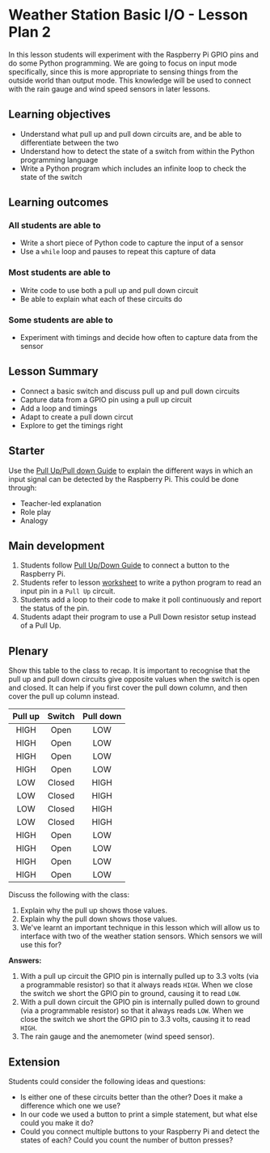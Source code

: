 # Weather Station Basic I/O - Lesson Plan 2

In this lesson students will experiment with the Raspberry Pi GPIO pins and do some Python programming. We are going to focus on input mode specifically, since this is more appropriate to sensing things from the outside world than output mode. This knowledge will be used to connect with the rain gauge and wind speed sensors in later lessons.

## Learning objectives

- Understand what pull up and pull down circuits are, and be able to differentiate between the two
- Understand how to detect the state of a switch from within the Python programming language
- Write a Python program which includes an infinite loop to check the state of the switch

## Learning outcomes

### All students are able to

- Write a short piece of Python code to capture the input of a sensor
- Use a `while` loop and pauses to repeat this capture of data

### Most students are able to

- Write code to use both a pull up and pull down circuit
- Be able to explain what each of these circuits do

### Some students are able to

- Experiment with timings and decide how often to capture data from the sensor

## Lesson Summary

- Connect a basic switch and discuss pull up and pull down circuits
- Capture data from a GPIO pin using a pull up circuit
- Add a loop and timings
- Adapt to create a pull down circut
- Explore to get the timings right

## Starter

Use the [Pull Up/Pull down Guide]() to explain the different ways in which an input signal can be detected by the Raspberry Pi. This could be done through:
- Teacher-led explanation
- Role play
- Analogy

## Main development

1. Students follow [Pull Up/Down Guide]() to connect a button to the Raspberry Pi.
2. Students refer to lesson [worksheet](worksheet.md) to write a python program to read an input pin in a `Pull Up` circuit.
3. Students add a loop to their code to make it poll continuously and report the status of the pin.
4. Students adapt their program to use a Pull Down resistor setup instead of a Pull Up.


## Plenary

Show this table to the class to recap. It is important to recognise that the pull up and pull down circuits give opposite values when the switch is open and closed. It can help if you first cover the pull down column, and then cover the pull up column instead.

Pull up | Switch | Pull down
:---:|:---:|:---:
HIGH | Open | LOW
HIGH | Open | LOW
HIGH | Open | LOW
HIGH | Open | LOW
LOW | Closed | HIGH
LOW | Closed | HIGH
LOW | Closed | HIGH
LOW | Closed | HIGH
HIGH | Open | LOW
HIGH | Open | LOW
HIGH | Open | LOW
HIGH | Open | LOW

Discuss the following with the class:

1. Explain why the pull up shows those values.
1. Explain why the pull down shows those values.
1. We've learnt an important technique in this lesson which will allow us to interface with two of the weather station sensors. Which sensors we will use this for?

**Answers:**

1. With a pull up circuit the GPIO pin is internally pulled up to 3.3 volts (via a programmable resistor) so that it always reads `HIGH`. When we close the switch we short the GPIO pin to ground, causing it to read `LOW`.
1. With a pull down circuit the GPIO pin is internally pulled down to ground (via a programmable resistor) so that it always reads `LOW`. When we close the switch we short the GPIO pin to 3.3 volts, causing it to read `HIGH`.
1.  The rain gauge and the anemometer (wind speed sensor).

## Extension

Students could consider the following ideas and questions:

- Is either one of these circuits better than the other? Does it make a difference which one we use?
- In our code we used a button to print a simple statement, but what else could you make it do?
- Could you connect multiple buttons to your Raspberry Pi and detect the states of each? Could you count the number of button presses?
